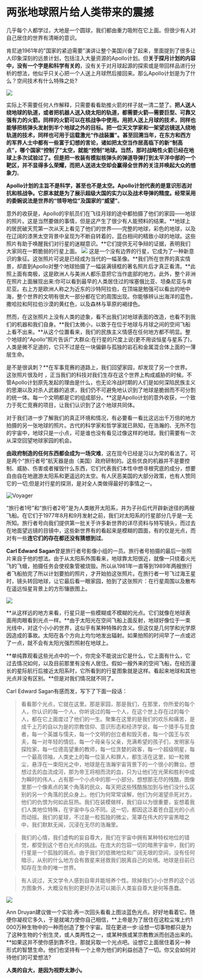 # 两张地球照片给人类带来的震撼

几乎每个人都学过，大地是一个圆球，我们都由重力吸附在它上面。但很少有人对自己居住的世界有清晰的意识。

肯尼迪1961年的"国家的紧迫需要"演讲让整个美国兴奋了起来，里面提到了很多让人印象深刻的远景计划，包括注入大量资源的Apollo计划。但**关于探月计划的内容中，没有一个字是和科学有关的**，没有关于对月球起源的探索或是带回样品进行分析的想法，他似乎只关心把一个人送上月球然后接回来。那么Apollo计划是为了什么？空间技术有什么特殊之处?

![](https://upload.wikimedia.org/wikipedia/commons/e/e7/Apollo_4_liftoff_-_GPN-2006-000038.jpg)

实际上不需要任何人作解释，只需要看看助推火箭的样子就一清二楚了。**把人送人绕地球的轨道，或者把机器人送入绕太阳的轨道，都需要火箭—需要巨型、可靠又强有力的火箭。同样的火箭可以在核战争中使用。**用把人送上月球的技术，同样也能够把核弹头发射到半个地球之外的目标。把一位天文学家和一架望远镜送入绕地轨道的技术，同样也可用于运载激光“作战装置”。甚至回溯当年，在东方和西方的军界人士中都有一些富于幻想的言论，诸如把太空当作居高临下的新“制高点”，哪个国家“控制了”太空，就能“控制”地球。当然，那时战略性火箭已经在地球上多次试验过了。但是**把一枚装有模拟核弹头的弹道导弹打到太平洋中部的一个靶区，并不显得多么荣耀，而把人送进太空却会赢得全世界的关注并唤起大众的想象力**。

**Apollo计划的主旨不是科学，甚至也不是太空。**Apollo计划代表的是意识形态对抗和核战争。它原本就是为了展示超级大国的实力以及战术导弹的精度。经常采用的委婉说法是世界的**“领导地位”**及**国家的“威望”**。

意外的收获是，Apollo的宇航员们在飞往月球的途中都拍摄了他们的家园——地球的照片。这是当然要做的事情，但是这产生了很少有人能预料的结果。**地球上的居民破天荒第一次从天上看见了他们的世界——完整的地球，彩色的地球，以及在辽阔的漆黑太空背景中呈现为不断自转着的，蓝白相间的精致小球的地球。这些照片有助于唤醒我们对行星的迷糊意识。**它们提供无可争辩的证据，表明我们大家同在一颗脆弱的行星上面。
![](http://rlv.zcache.com/the_blue_marble_earth_seem_from_apollo_17_postcard-ra342f07ca6264d72bd6e02f659bb43b2_vgbaq_8byvr_630.jpg?view_padding=[285,0,285,0])
这是一个没有边界的行星，它成为了一种新意识的象征。这张照片可说是已经成为当代的一幅圣像。**我们所在世界的真实情景，却直到Apollo对整个地球拍摄了一幅装满镜框的著名照片后才真正看清。**此照上面有南极，这是欧洲人与美洲人都乐意把它当作底部的地方。此外，整个非洲在照片上面展现出来:你可以看到最早的人类居住过的埃塞俄比亚、坦桑尼亚与肯尼亚。右上方是欧洲人称之为近东的沙特阿拉伯，在顶端是勉强可以看出的地中海，整个世界的文明有很大一部分都在它的周围出现。你能够辨认出海洋的蓝色，撒哈拉和阿拉伯沙漠的黄红色，以及森林与草原的褐绿色。

然而，在这张照片上没有人类的迹象，看不出我们对地球表面的改造，也看不到我们的机器和我们自身。**我们太微小，以致于在位于地球与月球之间的空间飞船上看不出来。**从这个位置看来，我们的民族主义情感在任何地方都不明显。整个地球的“Apollo”照片告诉广大群众:在行星的尺度上说(更不用谈恒星与星系了)，人类是微不足道的，它只不过是在一块偏僻与孤独的岩石和金属混合体上面的一薄层生命。

是不是很讽刺？**在军事竞赛的道路上，我们回望家园，却发现了另一个世界。这张照片很及时 ，正当我们的科技对我们生存在这个世界上构成威胁的时候。不管Apollo计划原先发起的理由是什么，也无论冷战时期的人们是如何深陷民族主义的思潮以及对杀人武器的追求，我们仍不可避免地认识到了地球是脆弱而不可分割的统一体。每一个文明都是它的组成部分。**这是Apollo计划的意外收获，一个致力于死亡竞赛的项目，让我们认识到了这个地球共同体。

对于我们进一步了解我们的真正环境和情况，有必要看一看比这远出千万倍的地方拍摄的另一张地球的照片。古代的科学家和哲学家就已熟知，在浩瀚的、无所不包的宇宙中，地球只是一小点，可是谁也没有看见过像这样的地球。我们需要有一次从深空回望地球家园的机会。

**由政府制造的任何东西都会成为一场灾难**，这在现今已经是习以为常的看法了。可是两个“旅行者号”航天器是由（美国）政府研制的。这些优良的机器并不是要控制、威胁、伤害或者摧毁什么东西，它们代表我们本性中想寻根究底的成分，想要自由自在地遨游太阳系和更遥远的太空。有人厌恶美国的大部分政策，也有人赞同它的一切;但是对行星的探测，是对全人类做得最好的事情之一。

![Voyager](https://upload.wikimedia.org/wikipedia/commons/2/29/Voyager_spacecraft.jpg)

“旅行者1号”和“旅行者2号”是为人类敞开太阳系，并为子孙后代开辟新途径的两艘飞船。在它们于1977年8月和9月发射之前，我们对太阳系的行星部分几乎是一无所知。旅行者号向我们提供第一批关于许多新世界的详尽资料与特写镜头，而过去在地面望远镜的目镜中，这些新世界有的看起来是模糊的圆面，有的仅是光点，而对有一些**连它们的存在都还没有猜想到过**。

**Carl Edward Sagan**曾是旅行者号影像小组的一员。旅行者号拍摄的最后一张照片来自于他的想法。由于从太阳系外围看来，地球靠太阳很近，就像一只绕着火光飞的飞蛾，拍摄任务会使视象管被烧毁。所以从1981年一直等到1989年两艘旅行者飞船拍完了所以计划要拍的照片，才开始拍这张照片。在旅行者一号飞过海王星时，镜头转回地球，让它最后看一眼家园，拍到了这张照片：在行星周围以及散布在遥远恒星背景上的方形镶嵌图上。

![](https://upload.wikimedia.org/wikipedia/commons/7/73/Pale_Blue_Dot.png)

**从这样远的地方来看，行星只是一些模糊或不模糊的光点。它们就像在地球表面用肉眼看到光点一样。**由于太阳光在空间飞船上面反射，地球好像位于一束光线中，对这个小小的世界，这似乎有某种特殊的含义。但这仅是几何学和光学原因造成的事故。太阳在各个方向上均匀地发出辐射。如果拍照的时间早了一点或迟了一点，就不会有太阳光强烈照射在地球上。

**单纯靠观看这些光点中的一个，你完全不能说出它是什么，它上面有什么，它过去情况如何，以及目前那里有没有人居住。假如一艘外来的空间飞船，在经历漫长的星际航行后接近太阳系时，它所看到的行星图象就是这样。看起来地球和其他光点并没有区别。**但是对我们情况就不同了。

Carl Edward Sagan有感而发，写下了下面一段话：

> 看看那个光点，它就在这里。那是家园，那是我们，在那里，你所爱的每个人，你认识的每一个人，你听说过的每一个人，在这个世上存在过的每个人，都在它上面度过了他们的一生。聚集在这里的是我们的欢乐和痛苦，是成千上万的自以为是的宗教信仰、意识形态和经济学说，每一个猎手与觅食者，每一个英雄与懦夫，每一个文明的创立者和毁灭者，每一个国王与农夫，每一对年轻的情侣，每一个母亲与父亲，充满希望的孩子们，发明家与探险家，每一位德高望重的教师，每一位贪婪的政客，每一个超级明星，每一个最高领袖，人类史上的每一位圣人和罪人，都生活在这里，如一粒微尘，悬浮在一束阳光之中，地球是在浩瀚宇宙背景下的一个很小的舞台。想想过去的血流成河，那为帝王将相而流的血，只为让他们在光荣和胜利中成为瞬时的伟人，占有那一个小点中的那一小部分。想想那无尽的残酷，图像里那一个像素点的某个角落的民众，每天把这些残酷施加到与他们没什么区别的另一个角落的民众身上。他们为何常常误解，他们为何渴望杀死对方，他们的仇恨为何如此狂热。我们在装模做样，我们自以为很重要，妄想着我们人类地位特殊，在宇宙中与众不同。这一切，都因这泛着苍白蓝光的小点而动摇。我们的星球，不过是一粒孤独的微尘，笼罩在伟大的宇宙黑暗之中，我们默默无闻，沉浸在无尽的浩瀚里。 

>我们的心情，我们虚构的妄自尊大，我们在宇宙中拥有某种特权地位的错觉，都受到这个苍白光点的挑战。在庞大的包容一切的暗黑宇宙中，我们的行星是一个孤独的斑点。由于我们的低微地位和广阔无垠的空间，没有任何暗示，从别的什么地方会有救星来拯救我们脱离自己的处境。地球是目前已知存在生命的唯一世界。

> 有人说过，天文学令人感到自卑并能培养个性。除掉我们小小世界的这个远方图象外，大概没有别的更好办法可以揭示人类妄自尊大是何等愚蠢。

![](https://upload.wikimedia.org/wikipedia/commons/6/62/Starsinthesky.jpg)

Ann Druyan建议做一个实验:再一次回头看看上图淡蓝色光点。好好地看着它。随便你凝视它多久，于是就竭力使你自己相信，**上帝是为了居住在这粒尘埃上约1 000万种生物中的一种而创造了整个宇宙。现在更进一步:设想一切事物都只是为了这种生物的个别生灵，或人类两性之一，或某种族或某宗教教派而创造出来的。**如果这并不使你感到靠不住，那就另取一个光点吧。设想它上面居住着另一种形式的智慧生命。他们也坚持有一个上帝为他们的利益创造了一切。你又会如何对待他们的可爱想法?

**人类的自大，是因为视野太渺小。**
